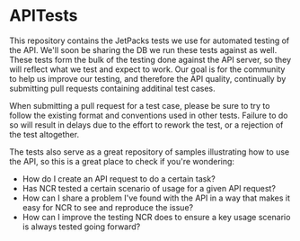 # APITests
This repository contains the JetPacks tests we use for automated testing of the API. We'll soon be sharing the DB we run these tests against as well. These tests form the bulk of the testing done against the API server, so they will reflect what we test and expect to work. Our goal is for the community to help us improve our testing, and therefore the API quality, continually by submitting pull requests containing additinal test cases.

When submitting a pull request for a test case, please be sure to try to follow the existing format and conventions used in other tests. Failure to do so will result in delays due to the effort to rework the test, or a rejection of the test altogether.

The tests also serve as a great repository of samples illustrating how to use the API, so this is a great place to check if you're wondering:
- How do I create an API request to do a certain task?
- Has NCR tested a certain scenario of usage for a given API request?
- How can I share a problem I've found with the API in a way that makes it easy for NCR to see and reproduce the issue?
- How can I improve the testing NCR does to ensure a key usage scenario is always tested going forward?

